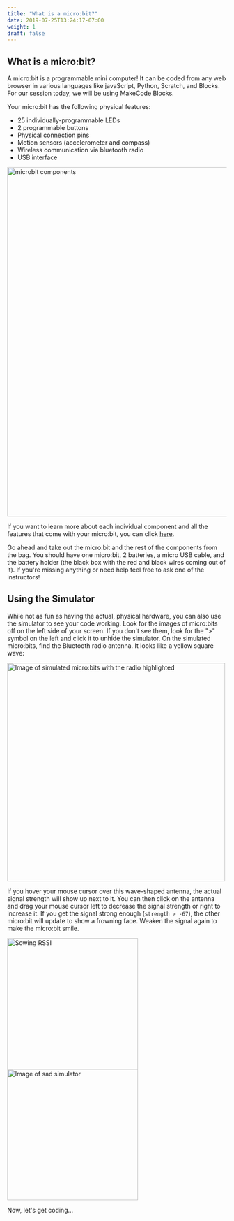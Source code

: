 ```yaml
---
title: "What is a micro:bit?"
date: 2019-07-25T13:24:17-07:00
weight: 1
draft: false
---
```


## What is a micro:bit?

A micro:bit is a programmable mini computer! It can be coded from any web browser in various languages like javaScript, Python, Scratch, and Blocks. For our session today, we will be using MakeCode Blocks.

Your micro:bit has the following physical features:

- 25 individually-programmable LEDs
- 2 programmable buttons
- Physical connection pins
- Motion sensors (accelerometer and compass)
- Wireless communication via bluetooth radio
- USB interface

<!---![Image of simulated micro:bits with the radio highlighted](../img/simulatorStart.png) --->
<img src="../img/microbit-hardware-access.jpg" alt="microbit components" style="width:800px;"/>

If you want to learn more about each individual component and all the features that come with your micro:bit, you can click [here](https://micro:bit.org/guide/features/).

Go ahead and take out the micro:bit and the rest of the components from the bag. You should have one micro:bit, 2 batteries, a micro USB cable, and the battery holder (the black box with the red and black wires coming out of it). If you're missing anything or need help feel free to ask one of the instructors!

## Using the Simulator

While not as fun as having the actual, physical hardware, you can also use the simulator to see your code working. Look for the images of micro:bits off on the left side of your screen. If you don't see them, look for the ">" symbol on the left and click it to unhide the simulator. On the simulated micro:bits, find the Bluetooth radio antenna. It looks like a yellow square wave:

<!---![microbit components](../img/microbit-hardware-access.jpg) --->
<img src="../img/simulatorStart.png" alt="Image of simulated micro:bits with the radio highlighted" style="width:500px;"/>

If you hover your mouse cursor over this wave-shaped antenna, the actual signal strength will show up next to it. You can then click on the antenna and drag your mouse cursor left to decrease the signal strength or right to increase it. If you get the signal strong enough (`strength > -67`), the other micro:bit will update to show a frowning face. Weaken the signal again to make the micro:bit smile.

<!---![Sowing RSSI](../img/showingRSSI.png) --->
<img src="../img/showingRSSI.png" alt="Sowing RSSI" style="width:300px;"/> 
<!---![Image of sad simulator](../img/sadSimulator.png) --->
<img src="../img/sadSimulator.png" alt="Image of sad simulator" style="width:300px;"/>

Now, let's get coding...
